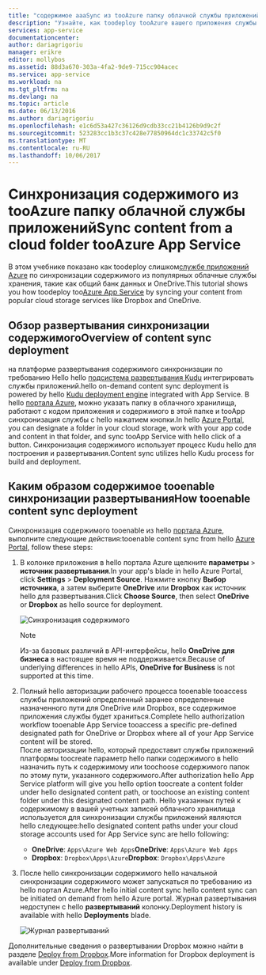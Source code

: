 ```yaml
---
title: "содержимое aaaSync из tooAzure папку облачной службы приложений"
description: "Узнайте, как toodeploy tooAzure вашего приложения службы приложений, через содержимое синхронизации из папки облака."
services: app-service
documentationcenter: 
author: dariagrigoriu
manager: erikre
editor: mollybos
ms.assetid: 88d3a670-303a-4fa2-9de9-715cc904acec
ms.service: app-service
ms.workload: na
ms.tgt_pltfrm: na
ms.devlang: na
ms.topic: article
ms.date: 06/13/2016
ms.author: dariagrigoriu
ms.openlocfilehash: e1c6d53a427c36126d9cdb33cc21b4126b9d9c2f
ms.sourcegitcommit: 523283cc1b3c37c428e77850964dc1c33742c5f0
ms.translationtype: MT
ms.contentlocale: ru-RU
ms.lasthandoff: 10/06/2017
---
```

# <a name="sync-content-from-a-cloud-folder-tooazure-app-service"></a><span data-ttu-id="6307e-103">Синхронизация содержимого из tooAzure папку облачной службы приложений</span><span class="sxs-lookup"><span data-stu-id="6307e-103">Sync content from a cloud folder tooAzure App Service</span></span>
<span data-ttu-id="6307e-104">В этом учебнике показано как toodeploy слишком[службе приложений Azure](http://go.microsoft.com/fwlink/?LinkId=529714) по синхронизации содержимого из популярных облачные службы хранения, такие как общий банк данных и OneDrive.</span><span class="sxs-lookup"><span data-stu-id="6307e-104">This tutorial shows you how toodeploy too[Azure App Service](http://go.microsoft.com/fwlink/?LinkId=529714) by syncing your content from popular cloud storage services like Dropbox and OneDrive.</span></span> 

## <span data-ttu-id="6307e-105"><a name="overview"></a>Обзор развертывания синхронизации содержимого</span><span class="sxs-lookup"><span data-stu-id="6307e-105"><a name="overview"></a>Overview of content sync deployment</span></span>
<span data-ttu-id="6307e-106">на платформе развертывания содержимого синхронизации по требованию Hello hello [подсистема развертывания Kudu](https://github.com/projectkudu/kudu/wiki) интегрировать службы приложений.</span><span class="sxs-lookup"><span data-stu-id="6307e-106">hello on-demand content sync deployment is powered by hello [Kudu deployment engine](https://github.com/projectkudu/kudu/wiki) integrated with App Service.</span></span> <span data-ttu-id="6307e-107">В hello [портала Azure](https://portal.azure.com), можно указать папку в облачного хранилища, работают с кодом приложения и содержимого в этой папке и tooApp синхронизация службы с hello нажатием кнопки.</span><span class="sxs-lookup"><span data-stu-id="6307e-107">In hello [Azure Portal](https://portal.azure.com), you can designate a folder in your cloud storage, work with your app code and content in that folder, and sync tooApp Service with hello click of a button.</span></span> <span data-ttu-id="6307e-108">Синхронизация содержимого использует процесс Kudu hello для построения и развертывания.</span><span class="sxs-lookup"><span data-stu-id="6307e-108">Content sync utilizes hello Kudu process for build and deployment.</span></span> 

## <span data-ttu-id="6307e-109"><a name="contentsync"></a>Каким образом содержимое tooenable синхронизации развертывания</span><span class="sxs-lookup"><span data-stu-id="6307e-109"><a name="contentsync"></a>How tooenable content sync deployment</span></span>
<span data-ttu-id="6307e-110">Синхронизация содержимого tooenable из hello [портала Azure](https://portal.azure.com), выполните следующие действия:</span><span class="sxs-lookup"><span data-stu-id="6307e-110">tooenable content sync from hello [Azure Portal](https://portal.azure.com), follow these steps:</span></span>

1. <span data-ttu-id="6307e-111">В колонке приложения в hello портала Azure щелкните **параметры** > **источник развертывания**.</span><span class="sxs-lookup"><span data-stu-id="6307e-111">In your app's blade in hello Azure Portal, click **Settings** > **Deployment Source**.</span></span> <span data-ttu-id="6307e-112">Нажмите кнопку **Выбор источника**, а затем выберите **OneDrive** или **Dropbox** как источник hello для развертывания.</span><span class="sxs-lookup"><span data-stu-id="6307e-112">Click **Choose Source**, then select **OneDrive** or **Dropbox** as hello source for deployment.</span></span> 
   
    ![Синхронизация содержимого](./media/app-service-deploy-content-sync/deployment_source.png)
   
   > [!NOTE]
   > <span data-ttu-id="6307e-114">Из-за базовых различий в API-интерфейсы, hello **OneDrive для бизнеса** в настоящее время не поддерживается.</span><span class="sxs-lookup"><span data-stu-id="6307e-114">Because of underlying differences in hello APIs, **OneDrive for Business** is not supported at this time.</span></span> 
   > 
   > 
2. <span data-ttu-id="6307e-115">Полный hello авторизации рабочего процесса tooenable tooaccess службы приложений определенный заранее определенные назначенного пути для OneDrive или Dropbox, все содержимое приложения службы будет храниться.</span><span class="sxs-lookup"><span data-stu-id="6307e-115">Complete hello authorization workflow tooenable App Service tooaccess a specific pre-defined designated path for OneDrive or Dropbox where all of your App Service content will be stored.</span></span>  
    <span data-ttu-id="6307e-116">После авторизации hello, который предоставит службы приложений платформы toocreate параметр hello папки содержимого в hello назначить путь к содержимому или toochoose содержимого папок по этому пути, указанного содержимого.</span><span class="sxs-lookup"><span data-stu-id="6307e-116">After authorization hello App Service platform will give you hello option toocreate a content folder under hello designated content path, or toochoose an existing content folder under this designated content path.</span></span> <span data-ttu-id="6307e-117">Hello указанных путей к содержимому в вашей учетных записей облачного хранилища используется для синхронизации службы приложений являются hello следующее:</span><span class="sxs-lookup"><span data-stu-id="6307e-117">hello designated content paths under your cloud storage accounts used for App Service sync are hello following:</span></span>  
   
   * <span data-ttu-id="6307e-118">**OneDrive**: `Apps\Azure Web Apps`</span><span class="sxs-lookup"><span data-stu-id="6307e-118">**OneDrive**: `Apps\Azure Web Apps`</span></span> 
   * <span data-ttu-id="6307e-119">**Dropbox**: `Dropbox\Apps\Azure`</span><span class="sxs-lookup"><span data-stu-id="6307e-119">**Dropbox**: `Dropbox\Apps\Azure`</span></span>
3. <span data-ttu-id="6307e-120">После hello синхронизации содержимого hello начальной синхронизации содержимого может запускаться по требованию из hello портал Azure.</span><span class="sxs-lookup"><span data-stu-id="6307e-120">After hello initial content sync hello content sync can be initiated on demand from hello Azure portal.</span></span> <span data-ttu-id="6307e-121">Журнал развертывания недоступен с hello **развертываний** колонку.</span><span class="sxs-lookup"><span data-stu-id="6307e-121">Deployment history is available with hello **Deployments** blade.</span></span>
   
    ![Журнал развертываний](./media/app-service-deploy-content-sync/onedrive_sync.png)

<span data-ttu-id="6307e-123">Дополнительные сведения о развертывании Dropbox можно найти в разделе [Deploy from Dropbox](http://blogs.msdn.com/b/windowsazure/archive/2013/03/19/new-deploy-to-windows-azure-web-sites-from-dropbox.aspx).</span><span class="sxs-lookup"><span data-stu-id="6307e-123">More information for Dropbox deployment is available under [Deploy from Dropbox](http://blogs.msdn.com/b/windowsazure/archive/2013/03/19/new-deploy-to-windows-azure-web-sites-from-dropbox.aspx).</span></span> 

